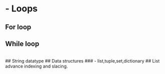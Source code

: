 # -  Loops
## For loop
## While loop
<br>
## String datatype 
## Data structures
### - list,tuple,set,dictionary
## List advance indexing and slacing.
